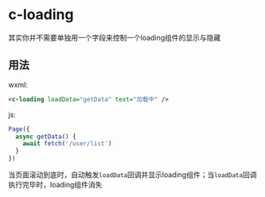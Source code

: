 # c-loading
其实你并不需要单独用一个字段来控制一个loading组件的显示与隐藏

## 用法    
wxml:
```xml
<c-loading loadData="getData" text="加载中" />

```
js: 

```js
Page({
  async getData() {
    await fetch('/user/list')
  }
})
```
当页面滚动到底时，自动触发`loadData`回调并显示loading组件；当`loadData`回调执行完毕时，loading组件消失